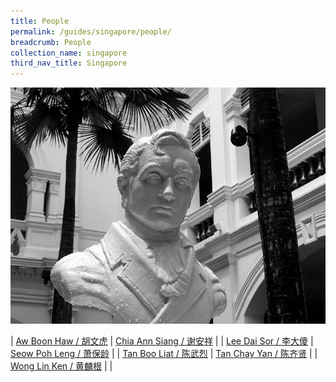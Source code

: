 ```yaml
---
title: People
permalink: /guides/singapore/people/
breadcrumb: People
collection_name: singapore
third_nav_title: Singapore
---
```

<img src="/images/category/people.jpg" alt="people banner" style="width:800px;" />

| [Aw Boon Haw / 胡文虎](/guides/singapore/people/aw-boon-haw) | [Chia Ann Siang / 谢安祥](/guides/singapore/people/chia-ann-siang) |
| [Lee Dai Sor / 李大傻](/guides/singapore/people/lee-dai-sor) | [Seow Poh Leng / 萧保龄](/guides/singapore/people/seow-poh-leng) |
| [Tan Boo Liat / 陈武烈](/guides/singapore/people/tan-boo-liat) | [Tan Chay Yan / 陈齐贤](/guides/singapore/people/tan-chay-yan) |
| [Wong Lin Ken / 黄麟根](/guides/singapore/people/wong-lin-ken) |  |